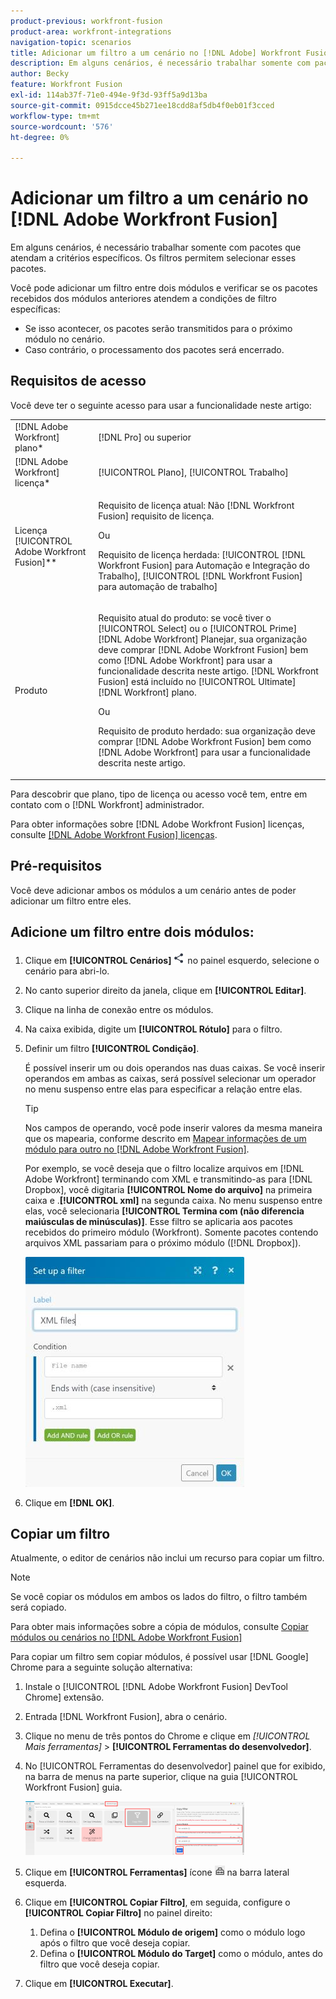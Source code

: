 ```yaml
---
product-previous: workfront-fusion
product-area: workfront-integrations
navigation-topic: scenarios
title: Adicionar um filtro a um cenário no [!DNL Adobe] Workfront Fusion
description: Em alguns cenários, é necessário trabalhar somente com pacotes que atendam a critérios específicos. Os filtros permitem selecionar esses pacotes.
author: Becky
feature: Workfront Fusion
exl-id: 114ab37f-71e0-494e-9f3d-93ff5a9d13ba
source-git-commit: 0915dcce45b271ee18cdd8af5db4f0eb01f3cced
workflow-type: tm+mt
source-wordcount: '576'
ht-degree: 0%

---
```


# Adicionar um filtro a um cenário no [!DNL Adobe Workfront Fusion]

Em alguns cenários, é necessário trabalhar somente com pacotes que atendam a critérios específicos. Os filtros permitem selecionar esses pacotes.

<!--

For example, you could create a scenario with the [!UICONTROL Watch records] trigger for [!DNL Salesforce] to capture only records containing a specific word written by a specific author.

-->

Você pode adicionar um filtro entre dois módulos e verificar se os pacotes recebidos dos módulos anteriores atendem a condições de filtro específicas:

* Se isso acontecer, os pacotes serão transmitidos para o próximo módulo no cenário.
* Caso contrário, o processamento dos pacotes será encerrado.

## Requisitos de acesso

Você deve ter o seguinte acesso para usar a funcionalidade neste artigo:

<table style="table-layout:auto">
 <col> 
 <col> 
 <tbody> 
  <tr> 
    <td role="rowheader">[!DNL Adobe Workfront] plano*</td> 
   <td> <p>[!DNL Pro] ou superior</p> </td> 
  </tr> 
  <tr data-mc-conditions=""> 
   <td role="rowheader">[!DNL Adobe Workfront] licença*</td> 
   <td> <p>[!UICONTROL Plano], [!UICONTROL Trabalho]</p> </td> 
  </tr> 
  <tr> 
   <td role="rowheader">Licença [!UICONTROL Adobe Workfront Fusion]**</td> 
  <td>
   <p>Requisito de licença atual: Não [!DNL Workfront Fusion] requisito de licença.</p>
   <p>Ou</p>
   <p>Requisito de licença herdada: [!UICONTROL [!DNL Workfront Fusion] para Automação e Integração do Trabalho], [!UICONTROL [!DNL Workfront Fusion] para automação de trabalho]</p>
   </td>    </tr> 
  </tr> 
  <tr> 
   <td role="rowheader">Produto</td> 
   <td>
   <p>Requisito atual do produto: se você tiver o [!UICONTROL Select] ou o [!UICONTROL Prime] [!DNL Adobe Workfront] Planejar, sua organização deve comprar [!DNL Adobe Workfront Fusion] bem como [!DNL Adobe Workfront] para usar a funcionalidade descrita neste artigo. [!DNL Workfront Fusion] está incluído no [!UICONTROL Ultimate] [!DNL Workfront] plano.</p>
   <p>Ou</p>
   <p>Requisito de produto herdado: sua organização deve comprar [!DNL Adobe Workfront Fusion] bem como [!DNL Adobe Workfront] para usar a funcionalidade descrita neste artigo.</p>
   </td> 
  </tr> 
 </tbody> 
</table>

Para descobrir que plano, tipo de licença ou acesso você tem, entre em contato com o [!DNL Workfront] administrador.

Para obter informações sobre [!DNL Adobe Workfront Fusion] licenças, consulte [[!DNL Adobe Workfront Fusion] licenças](../../workfront-fusion/get-started/license-automation-vs-integration.md).

## Pré-requisitos

Você deve adicionar ambos os módulos a um cenário antes de poder adicionar um filtro entre eles.

## Adicione um filtro entre dois módulos:

1. Clique em **[!UICONTROL Cenários]** ![](assets/scenarios-icon.png) no painel esquerdo, selecione o cenário para abri-lo.
1. No canto superior direito da janela, clique em **[!UICONTROL Editar]**.
1. Clique na linha de conexão entre os módulos.
1. Na caixa exibida, digite um **[!UICONTROL Rótulo]** para o filtro.
1. Definir um filtro **[!UICONTROL Condição]**.

   É possível inserir um ou dois operandos nas duas caixas. Se você inserir operandos em ambas as caixas, será possível selecionar um operador no menu suspenso entre elas para especificar a relação entre elas.

   >[!TIP]
   >
   >Nos campos de operando, você pode inserir valores da mesma maneira que os mapearia, conforme descrito em [Mapear informações de um módulo para outro no [!DNL Adobe Workfront Fusion]](../../workfront-fusion/mapping/map-information-between-modules.md).

   Por exemplo, se você deseja que o filtro localize arquivos em [!DNL Adobe Workfront] terminando com XML e transmitindo-as para [!DNL Dropbox], você digitaria **[!UICONTROL Nome do arquivo]** na primeira caixa e .**[!UICONTROL xml]** na segunda caixa. No menu suspenso entre elas, você selecionaria **[!UICONTROL Termina com (não diferencia maiúsculas de minúsculas)]**. Esse filtro se aplicaria aos pacotes recebidos do primeiro módulo (Workfront). Somente pacotes contendo arquivos XML passariam para o próximo módulo ([!DNL Dropbox]).

   ![](assets/set-up-filter-box-350x368.jpg)

1. Clique em **[!DNL OK]**.

## Copiar um filtro

Atualmente, o editor de cenários não inclui um recurso para copiar um filtro.

>[!NOTE]
>
>Se você copiar os módulos em ambos os lados do filtro, o filtro também será copiado.
>
>Para obter mais informações sobre a cópia de módulos, consulte [Copiar módulos ou cenários no [!DNL Adobe Workfront Fusion]](../../workfront-fusion/scenarios/copy-modules-or-scenarios.md)

Para copiar um filtro sem copiar módulos, é possível usar [!DNL Google] Chrome para a seguinte solução alternativa:

1. Instale o [!UICONTROL [!DNL Adobe Workfront Fusion] DevTool Chrome] extensão.
1. Entrada [!DNL Workfront Fusion], abra o cenário.
1. Clique no menu de três pontos do Chrome e clique em **[!UICONTROL Mais ferramentas*]* > **[!UICONTROL Ferramentas do desenvolvedor]**.

1. No [!UICONTROL Ferramentas do desenvolvedor] painel que for exibido, na barra de menus na parte superior, clique na guia [!UICONTROL Workfront Fusion] guia.

   ![](assets/copy-a-filter-350x174.png)

1. Clique em **[!UICONTROL Ferramentas]** ícone ![](assets/devtools-tools-icon.png) na barra lateral esquerda.

1. Clique em **[!UICONTROL Copiar Filtro]**, em seguida, configure o **[!UICONTROL Copiar Filtro]** no painel direito:

   1. Defina o **[!UICONTROL Módulo de origem]** como o módulo logo após o filtro que você deseja copiar.
   1. Defina o **[!UICONTROL Módulo do Target]** como o módulo, antes do filtro que você deseja copiar.

1. Clique em **[!UICONTROL Executar]**.
